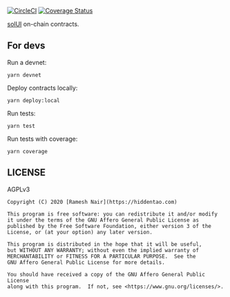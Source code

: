 [![CircleCI](https://circleci.com/gh/solui/contracts/tree/master.svg?style=svg)](https://circleci.com/gh/solui/contracts/tree/master) [![Coverage Status](https://coveralls.io/repos/github/solui/contracts/badge.svg?branch=master)](https://coveralls.io/github/solui/contracts?branch=master)

[solUI](https://solui.dev) on-chain contracts.

## For devs

Run a devnet:

```shell
yarn devnet
```

Deploy contracts locally:

```shell
yarn deploy:local
```

Run tests:

```shell
yarn test
```

Run tests with coverage:

```shell
yarn coverage
```

## LICENSE

AGPLv3

```
Copyright (C) 2020 [Ramesh Nair](https://hiddentao.com)

This program is free software: you can redistribute it and/or modify
it under the terms of the GNU Affero General Public License as
published by the Free Software Foundation, either version 3 of the
License, or (at your option) any later version.

This program is distributed in the hope that it will be useful,
but WITHOUT ANY WARRANTY; without even the implied warranty of
MERCHANTABILITY or FITNESS FOR A PARTICULAR PURPOSE.  See the
GNU Affero General Public License for more details.

You should have received a copy of the GNU Affero General Public License
along with this program.  If not, see <https://www.gnu.org/licenses/>.
```